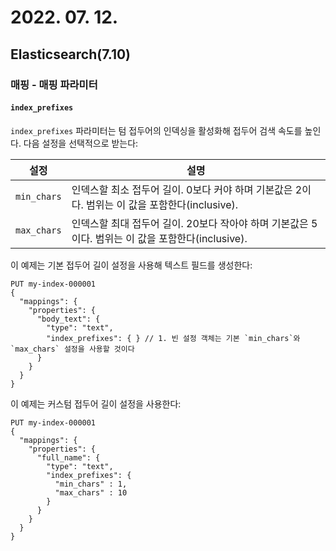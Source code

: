 # 2022. 07. 12.

## Elasticsearch(7.10)

### 매핑 - 매핑 파라미터

#### `index_prefixes`

`index_prefixes` 파라미터는 텀 접두어의 인덱싱을 활성화해 접두어 검색 속도를 높인다. 다음 설정을 선택적으로 받는다:

| 설정        | 설명                                                         |
| ----------- | ------------------------------------------------------------ |
| `min_chars` | 인덱스할 최소 접두어 길이. 0보다 커야 하며 기본값은 2이다. 범위는 이 값을 포함한다(inclusive). |
| `max_chars` | 인덱스할 최대 접두어 길이. 20보다 작아야 하며 기본값은 5이다. 범위는 이 값을 포함한다(inclusive). |

이 예제는 기본 접두어 길이 설정을 사용해 텍스트 필드를 생성한다:

```http
PUT my-index-000001
{
  "mappings": {
    "properties": {
      "body_text": {
        "type": "text",
        "index_prefixes": { } // 1. 빈 설정 객체는 기본 `min_chars`와 `max_chars` 설정을 사용할 것이다
      }
    }
  }
}
```

이 예제는 커스텀 접두어 길이 설정을 사용한다:

```http
PUT my-index-000001
{
  "mappings": {
    "properties": {
      "full_name": {
        "type": "text",
        "index_prefixes": {
          "min_chars" : 1,
          "max_chars" : 10
        }
      }
    }
  }
}
```

